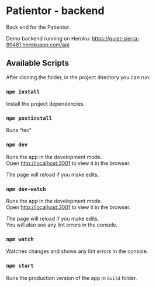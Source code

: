 # Patientor - backend

Back end for the Patientor.

Demo backend running on Heroku: https://quiet-sierra-89481.herokuapp.com/api

## Available Scripts

After cloning the folder, in the project directory you can run:

### `npm install`

Install the project dependencies.

### `npm postinstall`

Runs "tsc"

### `npm dev`

Runs the app in the development mode.<br />
Open [http://localhost:3001](http://localhost:3001) to view it in the browser.

The page will reload if you make edits.<br />

### `npm dev-watch`

Runs the app in the development mode.<br />
Open [http://localhost:3001](http://localhost:3001) to view it in the browser.

The page will reload if you make edits.<br />
You will also see any lint errors in the console.

### `npm watch`

Watches changes and shows any lint errors in the console.

### `npm start`

Runs the production version of the app in `build` folder.<br />
